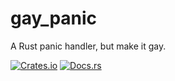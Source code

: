 # gay_panic

A Rust panic handler, but make it gay.

[![Crates.io](https://img.shields.io/crates/v/gay_panic.svg)](https://crates.io/crates/gay_panic)
[![Docs.rs](https://docs.rs/gay_panic/badge.svg)](https://docs.rs/gay_panic/0.1.0/gay_panic/)
